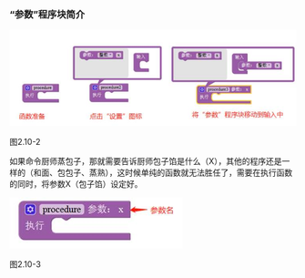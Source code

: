 ### “参数”程序块简介

![img](/assets/image186.jpg)

图2.10-2

如果命令厨师蒸包子，那就需要告诉厨师包子馅是什么（X），其他的程序还是一样的（和面、包包子、蒸熟），这时候单纯的函数就无法胜任了，需要在执行函数的同时，将参数X（包子馅）设定好。

![img](/assets/image188.jpg)

图2.10-3